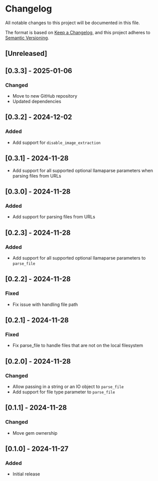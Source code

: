 # Changelog
All notable changes to this project will be documented in this file.

The format is based on [Keep a Changelog](https://keepachangelog.com/en/1.0.0/),
and this project adheres to [Semantic Versioning](https://semver.org/spec/v2.0.0.html).

## [Unreleased]
## [0.3.3] - 2025-01-06
### Changed
- Move to new GitHub repository
- Updated dependencies

## [0.3.2] - 2024-12-02
### Added
- Add support for `disable_image_extraction`

## [0.3.1] - 2024-11-28
- Add support for all supported optional llamaparse parameters when parsing files from URLs

## [0.3.0] - 2024-11-28
### Added
- Add support for parsing files from URLs

## [0.2.3] - 2024-11-28
### Added
- Add support for all supported optional llamaparse parameters to `parse_file`

## [0.2.2] - 2024-11-28
### Fixed
- Fix issue with handling file path

## [0.2.1] - 2024-11-28
### Fixed
- Fix parse_file to handle files that are not on the local filesystem

## [0.2.0] - 2024-11-28
### Changed
- Allow passing in a string or an IO object to `parse_file`
- Add support for file type parameter to `parse_file`

## [0.1.1] - 2024-11-28
### Changed
- Move gem ownership

## [0.1.0] - 2024-11-27
### Added
- Initial release
